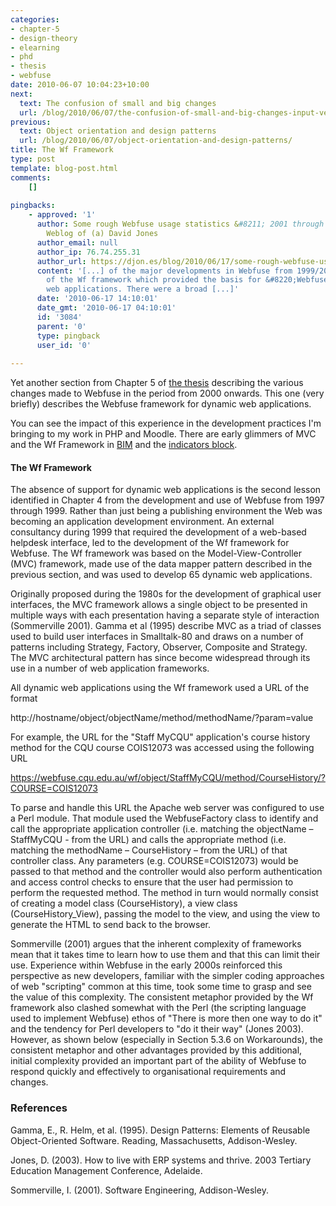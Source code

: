 ```yaml
---
categories:
- chapter-5
- design-theory
- elearning
- phd
- thesis
- webfuse
date: 2010-06-07 10:04:23+10:00
next:
  text: The confusion of small and big changes
  url: /blog/2010/06/07/the-confusion-of-small-and-big-changes-input-versus-output-and-types-of-systems/
previous:
  text: Object orientation and design patterns
  url: /blog/2010/06/07/object-orientation-and-design-patterns/
title: The Wf Framework
type: post
template: blog-post.html
comments:
    []
    
pingbacks:
    - approved: '1'
      author: Some rough Webfuse usage statistics &#8211; 2001 through 2009 &laquo; The
        Weblog of (a) David Jones
      author_email: null
      author_ip: 76.74.255.31
      author_url: https://djon.es/blog/2010/06/17/some-rough-webfuse-usage-statistics-2001-through-2009/
      content: '[...] of the major developments in Webfuse from 1999/2000 was the development
        of the Wf framework which provided the basis for &#8220;Webfuse&#8221; interactive
        web applications. There were a broad [...]'
      date: '2010-06-17 14:10:01'
      date_gmt: '2010-06-17 04:10:01'
      id: '3084'
      parent: '0'
      type: pingback
      user_id: '0'
    
---
```

Yet another section from Chapter 5 of [the thesis](/blog/research/phd-thesis/) describing the various changes made to Webfuse in the period from 2000 onwards. This one (very briefly) describes the Webfuse framework for dynamic web applications.

You can see the impact of this experience in the development practices I'm bringing to my work in PHP and Moodle. There are early glimmers of MVC and the Wf Framework in [BIM](/blog/research/bam-blog-aggregation-management/) and the [indicators block](/blog/2010/05/17/moving-the-indicators-moodle-block-a-factory-class/).

#### The Wf Framework

The absence of support for dynamic web applications is the second lesson identified in Chapter 4 from the development and use of Webfuse from 1997 through 1999. Rather than just being a publishing environment the Web was becoming an application development environment. An external consultancy during 1999 that required the development of a web-based helpdesk interface, led to the development of the Wf framework for Webfuse. The Wf framework was based on the Model-View-Controller (MVC) framework, made use of the data mapper pattern described in the previous section, and was used to develop 65 dynamic web applications.

Originally proposed during the 1980s for the development of graphical user interfaces, the MVC framework allows a single object to be presented in multiple ways with each presentation having a separate style of interaction (Sommerville 2001). Gamma et al (1995) describe MVC as a triad of classes used to build user interfaces in Smalltalk-80 and draws on a number of patterns including Strategy, Factory, Observer, Composite and Strategy. The MVC architectural pattern has since become widespread through its use in a number of web application frameworks.

All dynamic web applications using the Wf framework used a URL of the format

http://hostname/object/objectName/method/methodName/?param=value

For example, the URL for the "Staff MyCQU" application's course history method for the CQU course COIS12073 was accessed using the following URL

https://webfuse.cqu.edu.au/wf/object/StaffMyCQU/method/CourseHistory/?COURSE=COIS12073

To parse and handle this URL the Apache web server was configured to use a Perl module. That module used the WebfuseFactory class to identify and call the appropriate application controller (i.e. matching the objectName – StaffMyCQU - from the URL) and calls the appropriate method (i.e. matching the methodName – CourseHistory – from the URL) of that controller class. Any parameters (e.g. COURSE=COIS12073) would be passed to that method and the controller would also perform authentication and access control checks to ensure that the user had permission to perform the requested method. The method in turn would normally consist of creating a model class (CourseHistory), a view class (CourseHistory\_View), passing the model to the view, and using the view to generate the HTML to send back to the browser.

Sommerville (2001) argues that the inherent complexity of frameworks mean that it takes time to learn how to use them and that this can limit their use. Experience within Webfuse in the early 2000s reinforced this perspective as new developers, familiar with the simpler coding approaches of web "scripting" common at this time, took some time to grasp and see the value of this complexity. The consistent metaphor provided by the Wf framework also clashed somewhat with the Perl (the scripting language used to implement Webfuse) ethos of "There is more then one way to do it" and the tendency for Perl developers to "do it their way" (Jones 2003). However, as shown below (especially in Section 5.3.6 on Workarounds), the consistent metaphor and other advantages provided by this additional, initial complexity provided an important part of the ability of Webfuse to respond quickly and effectively to organisational requirements and changes.

### References

Gamma, E., R. Helm, et al. (1995). Design Patterns: Elements of Reusable Object-Oriented Software. Reading, Massachusetts, Addison-Wesley.

Jones, D. (2003). How to live with ERP systems and thrive. 2003 Tertiary Education Management Conference, Adelaide.

Sommerville, I. (2001). Software Engineering, Addison-Wesley.